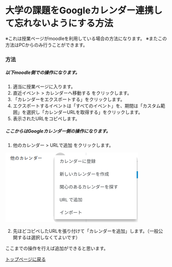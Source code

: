 # 大学の課題をGoogleカレンダー連携して忘れないようにする方法

※これは授業ページがmoodleを利用している場合の方法になります。
※またこの方法はPCからのみ行うことができます。



### 方法

##### 以下moodle側での操作になります。

1. 適当に授業ページに入ります。
2. 直近イベント > カレンダーへ移動する をクリックします。
3. 「カレンダーをエクスポートする」をクリックします。
4. エクスポートするイベントは「すべてのイベント」を、期間は「カスタム範囲」を選択し「カレンダーURLを取得する」をクリックします。
5. 表示されたURLをコピペします。



##### ここからはGoogleカレンダー側の操作になります。

1. 他のカレンダー > URLで追加 をクリックします。

<img src="images/calender_ex.png" alt="">

2. 先ほどコピペしたURLを張り付けて「カレンダーを追加」します。（一般公開するは選択しなくてよいです）



ここまでの操作を行えば追加ができると思います。



[トップページに戻る](index.md)
